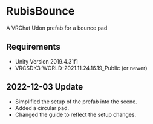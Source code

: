# RubisBounce
A VRChat Udon prefab for a bounce pad 

## Requirements
- Unity Version 2019.4.31f1
- VRCSDK3-WORLD-2021.11.24.16.19_Public (or newer)


## 2022-12-03 Update
- Simplified the setup of the prefab into the scene.
- Added a circular pad.
- Changed the guide to reflect the setup changes.
